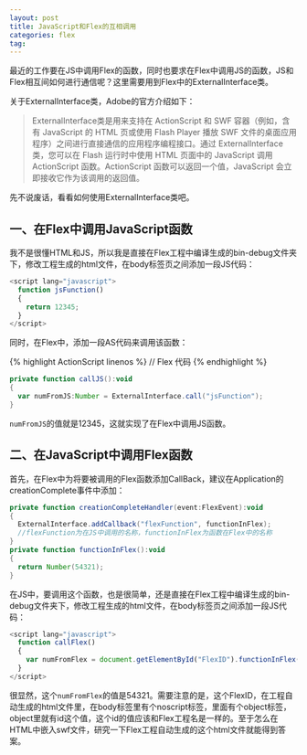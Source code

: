```yaml
---
layout: post
title: JavaScript和Flex的互相调用
categories: flex
tag:
---
```


最近的工作要在JS中调用Flex的函数，同时也要求在Flex中调用JS的函数，JS和Flex相互间如何进行通信呢？这里需要用到Flex中的ExternalInterface类。

关于ExternalInterface类，Adobe的官方介绍如下：

> ExternalInterface类是用来支持在 ActionScript 和 SWF 容器（例如，含有 JavaScript 的 HTML 页或使用 Flash Player 播放 SWF 文件的桌面应用程序）之间进行直接通信的应用程序编程接口。通过 ExternalInterface 类，您可以在 Flash 运行时中使用 HTML 页面中的 JavaScript 调用 ActionScript 函数。ActionScript 函数可以返回一个值，JavaScript 会立即接收它作为该调用的返回值。

先不说废话，看看如何使用ExternalInterface类吧。

## 一、在Flex中调用JavaScript函数
我不是很懂HTML和JS，所以我是直接在Flex工程中编译生成的bin-debug文件夹下，修改工程生成的html文件，在body标签页之间添加一段JS代码：

```JavaScript
<script lang="javascript">
  function jsFunction()
  {
    return 12345;
  }
</script>
```

同时，在Flex中，添加一段AS代码来调用该函数：

{% highlight ActionScript linenos %}
// Flex 代码
{% endhighlight %}
```ActionScript
private function callJS():void
{
  var numFromJS:Number = ExternalInterface.call("jsFunction");
}
```

`numFromJS`的值就是12345，这就实现了在Flex中调用JS函数。

## 二、在JavaScript中调用Flex函数
首先，在Flex中为将要被调用的Flex函数添加CallBack，建议在Application的creationComplete事件中添加：

```ActionScript
private function creationCompleteHandler(event:FlexEvent):void
{
  ExternalInterface.addCallback("flexFunction", functionInFlex);
  //flexFunction为在JS中调用的名称，functionInFlex为函数在Flex中的名称
}
private function functionInFlex():void
{
  return Number(54321);
}
```

在JS中，要调用这个函数，也是很简单，还是直接在Flex工程中编译生成的bin-debug文件夹下，修改工程生成的html文件，在body标签页之间添加一段JS代码：

```JavaScript
<script lang="javascript">
  function callFlex()
  {
    var numFromFlex = document.getElementById("FlexID").functionInFlex();
  }
</script>
```

很显然，这个`numFromFlex`的值是54321。需要注意的是，这个FlexID，在工程自动生成的html文件里，在body标签里有个noscript标签，里面有个object标签，object里就有id这个值，这个id的值应该和Flex工程名是一样的。至于怎么在HTML中嵌入swf文件，研究一下Flex工程自动生成的这个html文件就能得到答案。
